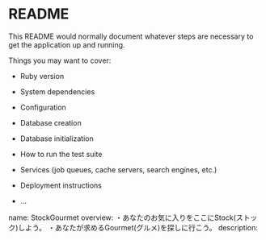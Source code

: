 # README

This README would normally document whatever steps are necessary to get the
application up and running.

Things you may want to cover:

* Ruby version

* System dependencies

* Configuration

* Database creation

* Database initialization

* How to run the test suite

* Services (job queues, cache servers, search engines, etc.)

* Deployment instructions

* ...


name: StockGourmet
overview: 
	・あなたのお気に入りをここにStock(ストック)しよう。
	・あなたが求めるGourmet(グルメ)を探しに行こう。
description:
	